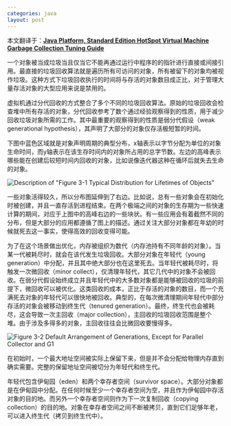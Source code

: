 ```yaml
---
categories: java
layout: post
---
```


本文翻译于：[**Java Platform, Standard Edition HotSpot Virtual Machine Garbage Collection Tuning Guide**](https://docs.oracle.com/javase/8/docs/technotes/guides/vm/gctuning/generations.html)

一个对象被当成垃圾当且仅当它不能再通过运行中程序的的指针进行直接或间接引用。最直接的垃圾回收算法就是遍历所有可访问的对象，所有被留下的对象均被视作垃圾。这种方式下垃圾回收执行的时间将与存活的对象数目成正比，对于管理大量存活对象的大型应用来说是禁用的。

虚拟机通过分代回收的方式整合了多个不同的垃圾回收算法。原始的垃圾回收会检查堆中所有存活的对象，分代回收参考了数个通过经验观察得到的性质，用于减少回收垃圾对象所需的工作。其中最重要的观察得到的性质是弱分代假设（weak generational hypothesis），其声明了大部分的对象仅存活极短暂的时间。

下图中蓝色区域就是对象声明周期的典型分布，x轴表示以字节分配为单位的对象生命时间，而y轴表示在该生存时间内的对象所占用的总字节数。左边的高峰表示哪些能在创建后较短时间内回收的对象，比如说像迭代器这种在循环后就失去生命的对象。

![Description of "Figure 3-1 Typical Distribution for Lifetimes of Objects"](https://docs.oracle.com/javase/8/docs/technotes/guides/vm/gctuning/img/jsgct_dt_003_alc_vs_srvng.png)

一些对象活得较久，所以分布图延伸到了右边。比如说，总有一些对象会在初始化时被创建，并且一直存活到进程结束。在两个极端之间的对象的生存期为一些快速计算的期间，对应于上图中的高峰右边的一些块状。有一些应用会有着截然不同的分布，但是大部分的应用都遵循了图上的描述。通过关注大部分对象都在年幼的时候就死去这一事实，使得高效的回收变得可能。

为了在这个场景做出优化，内存被组织为数代（内存池持有不同年龄的对象）。当某一代被耗尽时，就会在该代发生垃圾回收。大部分对象在年轻代（young generation）中分配，并且其中绝大部分也在这里死去。当年轻代被耗尽时，将触发一次微回收（minor collect），仅清理年轻代，其它几代中的对象不会被回收。在弱分代假设始终成立并且年轻代中的大多数对象都是能够被回收的垃圾的前提下，微回收可以被优化。这类回收的成本，正比于存活的对象的数目，而一个充满死去对象的年轻代可以很快地被回收。典型的，在每次微清理期间年轻代中部分存活的对象会被移动到终生代（tenured generation）。最终，终生代也会被耗尽，这会导致一次主回收（major collection），主回收的垃圾回收范围是整个堆。由于涉及多得多的对象，主回收往往会比微回收要慢得多。

![**Figure 3-2 Default Arrangement of Generations, Except for Parallel Collector and G1**](https://docs.oracle.com/javase/8/docs/technotes/guides/vm/gctuning/img/jsgct_dt_001_armgnt_gn.png)

在初始时，一个最大地址空间被实际上保留下来，但是并不会分配给物理内存直到确实需要。完整的保留地址空间被切分为年轻代和终生代。

年轻代包含伊甸园（eden）和两个幸存者空间（survivor space）。大部分对象都是在伊甸园中分配。在任何时候至少一个幸存者空间为空，并且作为伊甸园中存活对象的目的地。而另外一个幸存者空间则作为下一次复制回收（copying collection）的目的地。对象在幸存者空间之间不断被拷贝，直到它们足够年老，可以进入终生代（拷贝到终生代中）。

